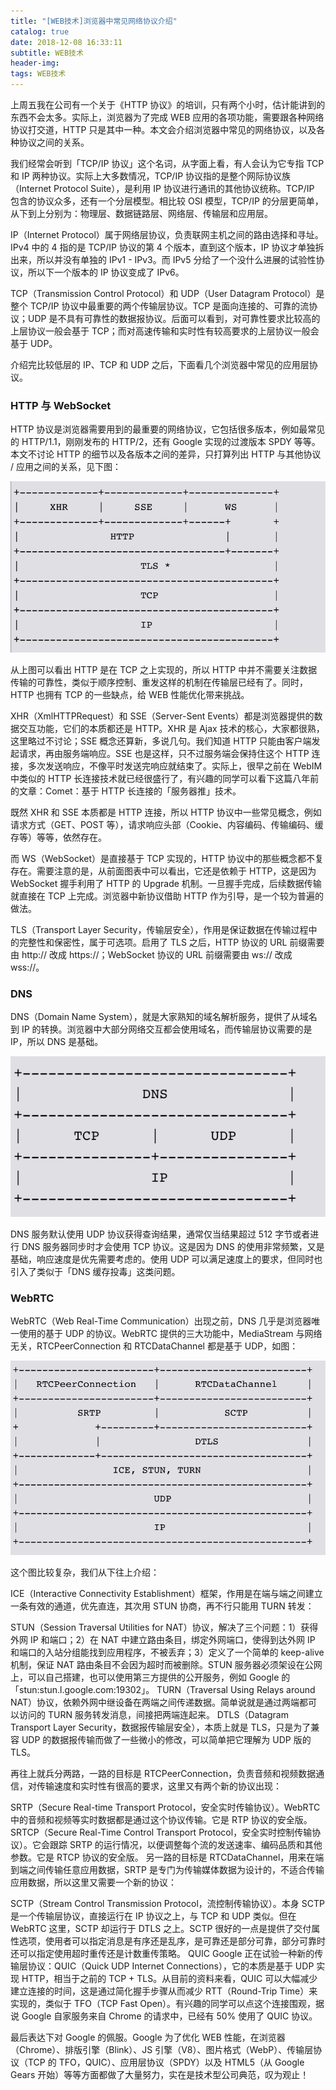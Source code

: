 ```yaml
---
title: "[WEB技术]浏览器中常见网络协议介绍"
catalog: true
date: 2018-12-08 16:33:11
subtitle: WEB技术
header-img: 
tags: WEB技术
---
```


上周五我在公司有一个关于《HTTP 协议》的培训，只有两个小时，估计能讲到的东西不会太多。实际上，浏览器为了完成 WEB 应用的各项功能，需要跟各种网络协议打交道，HTTP 只是其中一种。本文会介绍浏览器中常见的网络协议，以及各种协议之间的关系。

我们经常会听到「TCP/IP 协议」这个名词，从字面上看，有人会认为它专指 TCP 和 IP 两种协议。实际上大多数情况，TCP/IP 协议指的是整个网际协议族（Internet Protocol Suite），是利用 IP 协议进行通讯的其他协议统称。TCP/IP 包含的协议众多，还有一个分层模型。相比较 OSI 模型，TCP/IP 的分层更简单，从下到上分别为：物理层、数据链路层、网络层、传输层和应用层。

IP（Internet Protocol）属于网络层协议，负责联网主机之间的路由选择和寻址。IPv4 中的 4 指的是 TCP/IP 协议的第 4 个版本，直到这个版本，IP 协议才单独拆出来，所以并没有单独的 IPv1 - IPv3。而 IPv5 分给了一个没什么进展的试验性协议，所以下一个版本的 IP 协议变成了 IPv6。

TCP（Transmission Control Protocol）和 UDP（User Datagram Protocol）是整个 TCP/IP 协议中最重要的两个传输层协议。TCP 是面向连接的、可靠的流协议；UDP 是不具有可靠性的数据报协议。后面可以看到，对可靠性要求比较高的上层协议一般会基于 TCP；而对高速传输和实时性有较高要求的上层协议一般会基于 UDP。

介绍完比较低层的 IP、TCP 和 UDP 之后，下面看几个浏览器中常见的应用层协议。

### HTTP 与 WebSocket

HTTP 协议是浏览器需要用到的最重要的网络协议，它包括很多版本，例如最常见的 HTTP/1.1，刚刚发布的 HTTP/2，还有 Google 实现的过渡版本 SPDY 等等。本文不讨论 HTTP 的细节以及各版本之间的差异，只打算列出 HTTP 与其他协议 / 应用之间的关系，见下图：

<img src=/img/浏览器中常见网络协议介绍/WX20181208-163842@2x.png>

从上图可以看出 HTTP 是在 TCP 之上实现的，所以 HTTP 中并不需要关注数据传输的可靠性，类似于顺序控制、重发这样的机制在传输层已经有了。同时，HTTP 也拥有 TCP 的一些缺点，给 WEB 性能优化带来挑战。

XHR（XmlHTTPRequest）和 SSE（Server-Sent Events）都是浏览器提供的数据交互功能，它们的本质都还是 HTTP。XHR 是 Ajax 技术的核心，大家都很熟，这里略过不讨论；SSE 概念还算新，多说几句。我们知道 HTTP 只能由客户端发起请求，再由服务端响应。SSE 也是这样，只不过服务端会保持住这个 HTTP 连接，多次发送响应，不像平时发送完响应就结束了。实际上，很早之前在 WebIM 中类似的 HTTP 长连接技术就已经很盛行了，有兴趣的同学可以看下这篇八年前的文章：Comet：基于 HTTP 长连接的「服务器推」技术。

既然 XHR 和 SSE 本质都是 HTTP 连接，所以 HTTP 协议中一些常见概念，例如请求方式（GET、POST 等），请求响应头部（Cookie、内容编码、传输编码、缓存等）等等，依然存在。

而 WS（WebSocket）是直接基于 TCP 实现的，HTTP 协议中的那些概念都不复存在。需要注意的是，从前面图表中可以看出，它还是依赖于 HTTP，这是因为 WebSocket 握手利用了 HTTP 的 Upgrade 机制。一旦握手完成，后续数据传输就直接在 TCP 上完成。浏览器中新协议借助 HTTP 作为引导，是一个较为普遍的做法。

TLS（Transport Layer Security，传输层安全），作用是保证数据在传输过程中的完整性和保密性，属于可选项。启用了 TLS 之后，HTTP 协议的 URL 前缀需要由 http:// 改成 https://；WebSocket 协议的 URL 前缀需要由 ws:// 改成 wss://。

### DNS

DNS（Domain Name System），就是大家熟知的域名解析服务，提供了从域名到 IP 的转换。浏览器中大部分网络交互都会使用域名，而传输层协议需要的是 IP，所以 DNS 是基础。

<img src=/img/浏览器中常见网络协议介绍/WX20181208-163922@2x.png>

DNS 服务默认使用 UDP 协议获得查询结果，通常仅当结果超过 512 字节或者进行 DNS 服务器同步时才会使用 TCP 协议。这是因为 DNS 的使用非常频繁，又是基础，响应速度是优先需要考虑的。使用 UDP 可以满足速度上的要求，但同时也引入了类似于「DNS 缓存投毒」这类问题。

### WebRTC

WebRTC（Web Real-Time Communication）出现之前，DNS 几乎是浏览器唯一使用的基于 UDP 的协议。WebRTC 提供的三大功能中，MediaStream 与网络无关，RTCPeerConnection 和 RTCDataChannel 都是基于 UDP，如图：

<img src=/img/浏览器中常见网络协议介绍/WX20181208-163941@2x.png>

这个图比较复杂，我们从下往上介绍：

ICE（Interactive Connectivity Establishment）框架，作用是在端与端之间建立一条有效的通道，优先直连，其次用 STUN 协商，再不行只能用 TURN 转发：

STUN（Session Traversal Utilities for NAT）协议，解决了三个问题：1）获得外网 IP 和端口；2）在 NAT 中建立路由条目，绑定外网端口，使得到达外网 IP 和端口的入站分组能找到应用程序，不被丢弃；3）定义了一个简单的 keep-alive 机制，保证 NAT 路由条目不会因为超时而被删除。STUN 服务器必须架设在公网上，可以自己搭建，也可以使用第三方提供的公开服务，例如 Google 的「stun:stun.l.google.com:19302」。
TURN（Traversal Using Relays around NAT）协议，依赖外网中继设备在两端之间传递数据。简单说就是通过两端都可以访问的 TURN 服务转发消息，间接把两端连起来。
DTLS（Datagram Transport Layer Security，数据报传输层安全），本质上就是 TLS，只是为了兼容 UDP 的数据报传输而做了一些微小的修改，可以简单把它理解为 UDP 版的 TLS。

再往上就兵分两路，一路的目标是 RTCPeerConnection，负责音频和视频数据通信，对传输速度和实时性有很高的要求，这里又有两个新的协议出现：

SRTP（Secure Real-time Transport Protocol，安全实时传输协议）。WebRTC 中的音频和视频等实时数据都是通过这个协议传输。它是 RTP 协议的安全版。
SRTCP（Secure Real-Time Control Transport Protocol，安全实时控制传输协议）。它会跟踪 SRTP 的运行情况，以便调整每个流的发送速率、编码品质和其他参数。它是 RTCP 协议的安全版。
另一路的目标是 RTCDataChannel，用来在端到端之间传输任意应用数据，SRTP 是专门为传输媒体数据为设计的，不适合传输应用数据，所以这里又需要一个新的协议：

SCTP（Stream Control Transmission Protocol，流控制传输协议）。本身 SCTP 是一个传输层协议，直接运行在 IP 协议之上，与 TCP 和 UDP 类似。但在 WebRTC 这里，SCTP 却运行于 DTLS 之上。SCTP 很好的一点是提供了交付属性选项，使用者可以指定消息是有序还是乱序，是可靠还是部分可靠，部分可靠时还可以指定使用超时重传还是计数重传策略。
QUIC
Google 正在试验一种新的传输层协议：QUIC（Quick UDP Internet Connections），它的本质是基于 UDP 实现 HTTP，相当于之前的 TCP + TLS。从目前的资料来看，QUIC 可以大幅减少建立连接的时间，这是通过简化握手步骤从而减少 RTT（Round-Trip Time）来实现的，类似于 TFO（TCP Fast Open）。有兴趣的同学可以点这个连接围观，据说 Google 自家服务来自 Chrome 的请求中，已经有 50% 使用了 QUIC 协议。

最后表达下对 Google 的佩服。Google 为了优化 WEB 性能，在浏览器（Chrome）、排版引擎（Blink）、JS 引擎（V8）、图片格式（WebP）、传输层协议（TCP 的 TFO，QUIC）、应用层协议（SPDY）以及 HTML5（从 Google Gears 开始）等等方面都做了大量努力，实在是技术型公司典范，叹为观止！